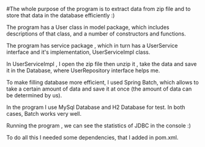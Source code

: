 #The whole purpose of the program is to extract data from zip file and to store that data in the database efficiently :)


The program has a User class in model package, which includes descriptions of that class, 
and a number of constructors and functions.

The program has service package , which in turn  has a UserService interface  and it's implementation, UserServiceImpl class.

In UserServiceImpl , I open the zip file then unzip it , take the data and save it in the Database, 
where UserRepository interface helps me.

To make filling database more efficient, I used Spring Batch, which allows to take a certain amount of data and save it
at once (the amount of data can be determined by us).

In the program I use MySql Database and H2 Database for test. In both cases, Batch works very well.

Running the program , we can see the statistics of JDBC in the console :) 

To do all this I needed some dependencies, that I added in pom.xml.

   